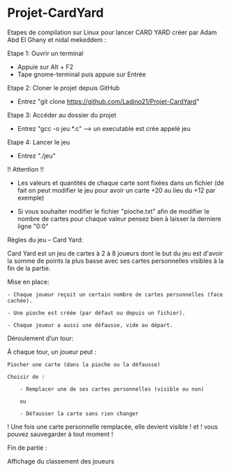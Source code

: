 # Projet-CardYard

Etapes de compilation sur Linux pour lancer CARD YARD créer par Adam Abd El Ghany et nidal mekeddem :

Etape 1: Ouvrir un terminal
- Appuie sur Alt + F2
- Tape gnome-terminal puis appuie sur Entrée

Etape 2: Cloner le projet depuis GitHub
- Entrez "git clone https://github.com/Ladino21/Projet-CardYard"

Etape 3: Accéder au dossier du projet
- Entrez "gcc -o jeu *.c"
--> un executable est crée appelé jeu

Etape 4: Lancer le jeu
- Entrez "./jeu"

!! Attention !! 

- Les valeurs et quantités de chaque carte sont fixées dans un fichier (de fait on peut modifier le jeu pour avoir un carte +20 au lieu du +12 par exemple)
 
- Si vous souhaiter modifier le fichier "pioche.txt" afin de modifier le nombre de cartes pour chaque valeur pensez bien à laisser la derniere ligne "0:0" 

Règles du jeu – Card Yard:

Card Yard est un jeu de cartes à 2 à 8 joueurs dont le but du jeu est d'avoir la somme de points la plus basse avec ses cartes personnelles visibles à la fin de la partie.

Mise en place:

    - Chaque joueur reçoit un certain nombre de cartes personnelles (face cachée).

    - Une pioche est créée (par défaut ou depuis un fichier).

    - Chaque joueur a aussi une défausse, vide au départ.

Déroulement d’un tour:

À chaque tour, un joueur peut :

    Piocher une carte (dans la pioche ou la défausse)

    Choisir de :

        - Remplacer une de ses cartes personnelles (visible ou non)

        ou

        - Défausser la carte sans rien changer

! Une fois une carte personnelle remplacée, elle devient visible ! et ! vous pouvez sauvegarder à tout moment !

Fin de partie :

Affichage du classement des joueurs 






 
